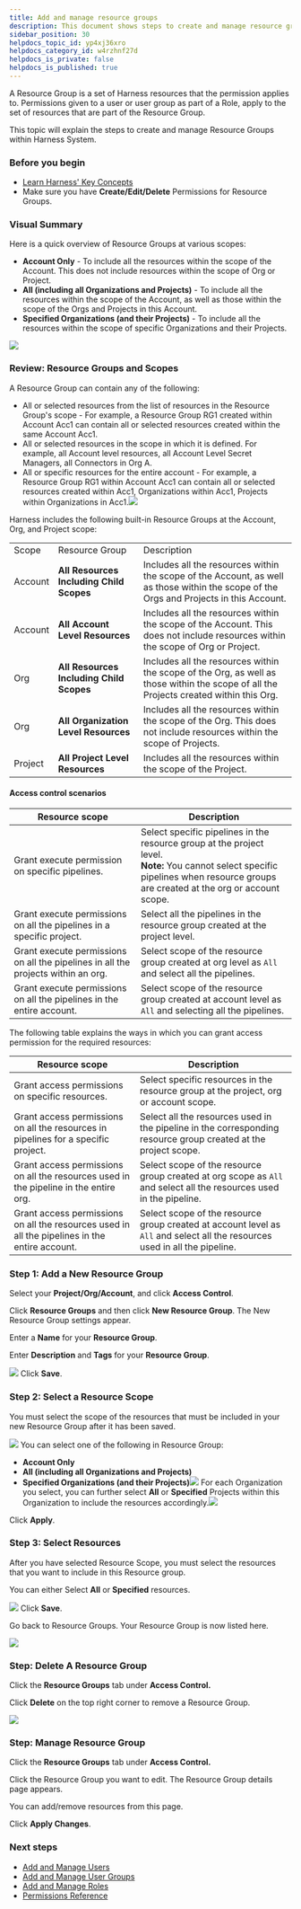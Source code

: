 ```yaml
---
title: Add and manage resource groups
description: This document shows steps to create and manage resource groups and assign them to user groups.
sidebar_position: 30
helpdocs_topic_id: yp4xj36xro
helpdocs_category_id: w4rzhnf27d
helpdocs_is_private: false
helpdocs_is_published: true
---
```


A Resource Group is a set of Harness resources that the permission applies to. Permissions given to a user or user group as part of a Role, apply to the set of resources that are part of the Resource Group.

This topic will explain the steps to create and manage Resource Groups within Harness System.

### Before you begin

* [Learn Harness' Key Concepts](../../getting-started/learn-harness-key-concepts.md)
* Make sure you have **Create/Edit/Delete** Permissions for Resource Groups.

### Visual Summary

Here is a quick overview of Resource Groups at various scopes:

* **Account Only** - To include all the resources within the scope of the Account. This does not include resources within the scope of Org or Project.
* **All (including all Organizations and Projects)** - To include all the resources within the scope of the Account, as well as those within the scope of the Orgs and Projects in this Account.
* **Specified Organizations (and their Projects)** - To include all the resources within the scope of specific Organizations and their Projects.

![](./static/add-resource-groups-32.png)
### Review: Resource Groups and Scopes

A Resource Group can contain any of the following:

* All or selected resources from the list of resources in the Resource Group's scope - For example, a Resource Group RG1 created within Account Acc1 can contain all or selected resources created within the same Account Acc1.
* All or selected resources in the scope in which it is defined. For example, all Account level resources, all Account Level Secret Managers, all Connectors in Org A.
* All or specific resources for the entire account - For example, a Resource Group RG1 within Account Acc1 can contain all or selected resources created within Acc1, Organizations within Acc1, Projects within Organizations in Acc1.![](./static/add-resource-groups-33.png)

Harness includes the following built-in Resource Groups at the Account, Org, and Project scope:



|  |  |  |
| --- | --- | --- |
| Scope | Resource Group | Description |
| Account | **All Resources Including Child Scopes** | Includes all the resources within the scope of the Account, as well as those within the scope of the Orgs and Projects in this Account. |
| Account | **All Account Level Resources** | Includes all the resources within the scope of the Account. This does not include resources within the scope of Org or Project. |
| Org | **All Resources Including Child Scopes** | Includes all the resources within the scope of the Org, as well as those within the scope of all the Projects created within this Org. |
| Org | **All Organization Level Resources** | Includes all the resources within the scope of the Org. This does not include resources within the scope of Projects. |
| Project | **All Project Level Resources** | Includes all the resources within the scope of the Project. |


#### Access control scenarios

<!--In this example, the **Resource Scope** is locked to **Project only**, which means the resource group can only access the selected resources within this project. If your pipelines use connectors or other resources at a higher scope, you would need to configure RBAC at the account or org scope and then refine access by project. Similarly, if you wanted to create a user group that could run any pipeline in an organization or account, you would need to create the role, resource group, and user group at the account scope (by navigating to **Account Settings** and then selecting **Access Control**). Note that some refinement options, such as selecting specific pipelines, aren't available at higher scopes.-->

<!--After selecting resources, you can customize access further by configuring specific access for each resource type. For example, you can limit access to specific pipelines or connectors only. -->

   |  Resource scope     |  Description     |
   |  ---  |  ---  |
   |  Grant execute permission on specific pipelines.    | Select specific pipelines in the resource group at the project level.<br/>**Note:** You cannot select specific pipelines when resource groups are created at the org or account scope. |
   |  Grant execute permissions on all the pipelines in a specific project.    |   Select all the pipelines in the resource group created at the project level.    |
   |  Grant execute permissions on all the pipelines in all the projects within an org.    |   Select scope of the resource group created at org level as `All` and select all the pipelines.    |
   |  Grant execute permissions on all the pipelines in the entire account.    |  Select scope of the resource group created at account level as `All` and selecting all the pipelines.     |

   The following table explains the ways in which you can grant access permission for the required resources: 

   |  Resource scope     |   Description    |
   |  ---  |  ---  |
   |   Grant access permissions on specific resources.    |  Select specific resources in the resource group at the project, org or account scope.      |
   |   Grant access permissions on all the resources in pipelines for a specific project.    |  Select all the resources used in the pipeline in the corresponding resource group created at the project scope.    |
   |   Grant access permissions on all the resources used in the pipeline in the entire org.   |   Select scope of the resource group created at org scope as `All` and select all the resources used in the pipeline.   |
   |   Grant access permissions on all the resources used in all the pipelines in the entire account.  |   Select scope of the resource group created at account level as `All` and select all the resources used in all the pipeline.    |

### Step 1: Add a New Resource Group

Select your **Project/Org/Account**, and click **Access Control**.

Click **Resource Groups** and then click **New Resource Group**. The New Resource Group settings appear.

Enter a **Name** for your **Resource Group**.

Enter **Description** and **Tags** for your **Resource Group**.

![](./static/add-resource-groups-34.png)
Click **Save**.

### Step 2: Select a Resource Scope

You must select the scope of the resources that must be included in your new Resource Group after it has been saved.

![](./static/add-resource-groups-35.png)
You can select one of the following in Resource Group:

* **Account Only**
* **All (including all Organizations and Projects)**
* **Specified Organizations (and their Projects)**![](./static/add-resource-groups-36.png)
For each Organization you select, you can further select **All** or **Specified** Projects within this Organization to include the resources accordingly.![](./static/add-resource-groups-37.png)

Click **Apply**.

### Step 3: Select Resources

After you have selected Resource Scope, you must select the resources that you want to include in this Resource group.

You can either Select **All** or **Specified** resources.

![](./static/add-resource-groups-38.png)
Click **Save**.

Go back to Resource Groups. Your Resource Group is now listed here.

![](./static/add-resource-groups-39.png)
### Step: Delete A Resource Group

Click the **Resource Groups** tab under **Access Control.**

Click **Delete** on the top right corner to remove a Resource Group.

![](./static/add-resource-groups-40.png)
### Step: Manage Resource Group

Click the **Resource Groups** tab under **Access Control.**

Click the Resource Group you want to edit. The Resource Group details page appears.

You can add/remove resources from this page.

Click **Apply Changes**.

### Next steps

* [Add and Manage Users](/docs/platform/role-based-access-control/add-users)
* [Add and Manage User Groups](/docs/platform/role-based-access-control/add-user-groups)
* [Add and Manage Roles](./add-manage-roles)
* [Permissions Reference](./permissions-reference)

